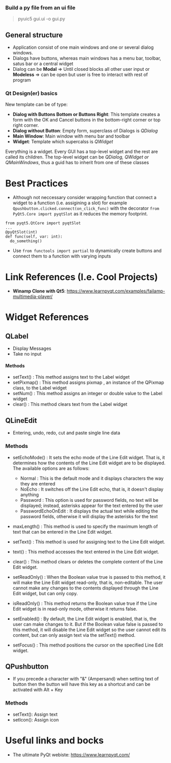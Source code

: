 ### Build a py file from an ui file

> pyuic5 gui.ui -o gui.py

## General structure

* Application consist of one main windows and one or several dialog windows.
* Dialogs have buttons, whereas main windows has a menu bar, toolbar, satus bar or a central widget
* Dialog can be __Modal__ &Rightarrow; Until closed blocks all other user input or __Modeless__ &Rightarrow; can be open but user is free to interact with rest of program

### Qt Design(er) basics

New template can be of type:

* __Dialog with Buttons Bottom or Buttons Right__: This template creates a form with the OK and
Cancel buttons in the bottom-right corner or top right corner.
*  __Dialog without Button__: Empty form, superclass of Dialogs is _QDialog_
* __Main Window__: Main window with menu bar and toolbar 
* __Widget__: Template which supercalss is _QWidget_

Everything is a widget. Every GUI has a top-level widget and the rest are called its children. The top-level widget can be 
_QDialog, QWidget or QMainWindows_, thus a guid has to inherit 
from one of these classes

# Best Practices

* Although not neccessary consider wrapping function that connect a widget to a function (i.e. assigining a slot) for 
example ```Qpushbutton.clicked.connect(on_click_func)```  with the decorator ```from PyQt5.Core import pyqtSlot``` as it
  reduces the memory footprint.
```
from pyqt5.QtCore import pyqtSlot
...
@pyQtSlot(int)
def func(self, var: int):
  do_something()
```
* Use ```from functools import partial``` to dynamically create buttons and connect them to a function with varying inputs

# Link References (I.e. Cool Projects)

* __Winamp Clone with Qt5__: https://www.learnpyqt.com/examples/failamp-multimedia-player/


# Widget References

## QLabel

* Display Messages
* Take no input 

#### Methods

* setText() : This method assigns text to the Label widget 
* setPixmap() : This method assigns pixmap , an instance of the QPixmap class, to
the Label widget
* setNum() : This method assigns an integer or double value to the Label widget
* clear() : This method clears text from the Label widget

## QLineEdit

* Entering, undo, redo, cut and paste single line data

### Methods

* setEchoMode() : It sets the echo mode of the Line Edit widget. That is, it
determines how the contents of the Line Edit widget are to be displayed. The available options are as follows:
    
    * Normal : This is the default mode and it displays characters the way they are
entered
    * NoEcho : It switches off the Line Edit echo, that is, it doesn't display
anything
    * Password : This option is used for password fields, no text will be displayed;
instead, asterisks appear for the text entered by the user
    * PasswordEchoOnEdit : It displays the actual text while editing the
password fields, otherwise it will display the asterisks for the text
      
* maxLength() : This method is used to specify the maximum length of text that
can be entered in the Line Edit widget.
* setText() : This method is used for assigning text to the Line Edit widget.
* text() : This method accesses the text entered in the Line Edit widget.
* clear() : This method clears or deletes the complete content of the Line Edit
widget.
* setReadOnly() : When the Boolean value true is passed to this method, it will
make the Line Edit widget read-only, that is, non-editable. The user cannot make
any changes to the contents displayed through the Line Edit widget, but can only
copy.
* isReadOnly() : This method returns the Boolean value true if the Line Edit
widget is in read-only mode, otherwise it returns false.
* setEnabled() : By default, the Line Edit widget is enabled, that is, the user can
make changes to it. But if the Boolean value false is passed to this method, it will
disable the Line Edit widget so the user cannot edit its content, but can only
assign text via the setText() method.
* setFocus() : This method positions the cursor on the specified Line Edit widget.

## QPushbutton

* If you precede a character with "&" (Ampersand) when setting text of button then the button will have this key as a shortcut
and can be activated with Alt + Key
  
### Methods

* setText(): Assign text 
* setIcon(): Assign icon


# Useful links and bocks

* The ultimate PyQt webiste: https://www.learnpyqt.com/